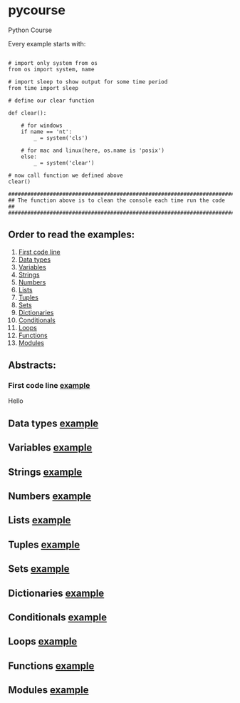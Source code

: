 # pycourse
Python Course

Every example starts with:

<pre><code>
# import only system from os
from os import system, name

# import sleep to show output for some time period
from time import sleep

# define our clear function

def clear():

    # for windows
    if name == 'nt':
        _ = system('cls')

    # for mac and linux(here, os.name is 'posix')
    else:
        _ = system('clear')

# now call function we defined above
clear()

#######################################################################
## The function above is to clean the console each time run the code ##
#######################################################################
</code></pre>

## Order to read the examples:
1. [First code line](#first-code-line-example)
2. [Data types](#data-types-example)
3. [Variables](#variables-example)
4. [Strings](#strings-example)
5. [Numbers](#numbers-example)
6. [Lists](#lists-example)
7. [Tuples](#tuples-example)
8. [Sets](#sets-example)
9. [Dictionaries](#dictionaries-example)
10. [Conditionals](#conditionals-example)
11. [Loops](#loops-example)
12. [Functions](#functions-example)
13. [Modules](#modules-example)

## Abstracts:
### First code line [example](helloworld.py)
Hello
## Data types [example](datatype.py)
## Variables [example](variables.py)
## Strings [example](strings.py)
## Numbers [example](numbers.py)
## Lists [example](lists.py)
## Tuples [example](tuples.py)
## Sets [example](set.py)
## Dictionaries [example](dictionaries.py)
## Conditionals [example](conditionals.py)
## Loops [example](loops.py)
## Functions [example](functions.py)
## Modules [example](modules.py)